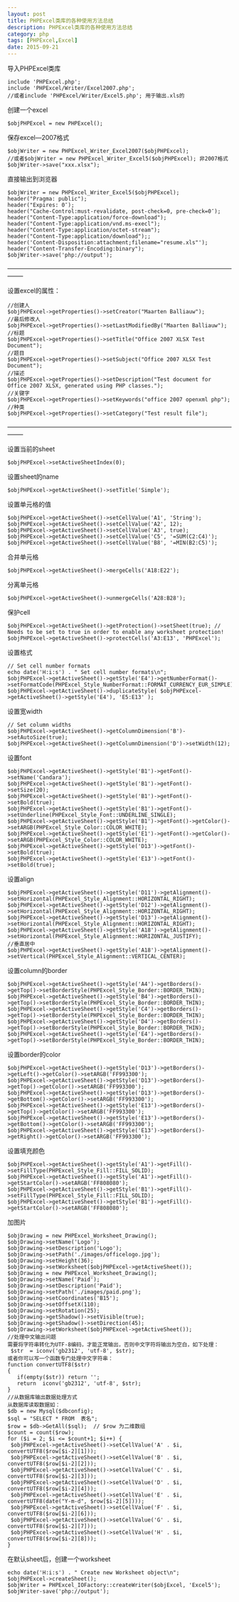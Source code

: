 ```yaml
---
layout: post
title: PHPExcel类库的各种使用方法总结
description: PHPExcel类库的各种使用方法总结
category: php
tags: [PHPExcel,Excel]
date: 2015-09-21
---
```


导入PHPExcel类库

    include 'PHPExcel.php';
    include 'PHPExcel/Writer/Excel2007.php';
    //或者include 'PHPExcel/Writer/Excel5.php'; 用于输出.xls的

<!-- more -->
创建一个excel

    $objPHPExcel = new PHPExcel();

保存excel—2007格式

    $objWriter = new PHPExcel_Writer_Excel2007($objPHPExcel);
    //或者$objWriter = new PHPExcel_Writer_Excel5($objPHPExcel); 非2007格式
    $objWriter->save("xxx.xlsx");

直接输出到浏览器

    $objWriter = new PHPExcel_Writer_Excel5($objPHPExcel);
    header("Pragma: public");
    header("Expires: 0″);
    header("Cache-Control:must-revalidate, post-check=0, pre-check=0″);
    header("Content-Type:application/force-download");
    header("Content-Type:application/vnd.ms-execl");
    header("Content-Type:application/octet-stream");
    header("Content-Type:application/download");;
    header('Content-Disposition:attachment;filename="resume.xls"');
    header("Content-Transfer-Encoding:binary");
    $objWriter->save('php://output');

——————————————————————————————————————–

设置excel的属性：

    //创建人
    $objPHPExcel->getProperties()->setCreator("Maarten Balliauw");
    //最后修改人
    $objPHPExcel->getProperties()->setLastModifiedBy("Maarten Balliauw");
    //标题
    $objPHPExcel->getProperties()->setTitle("Office 2007 XLSX Test Document");
    //题目
    $objPHPExcel->getProperties()->setSubject("Office 2007 XLSX Test Document");
    //描述
    $objPHPExcel->getProperties()->setDescription("Test document for Office 2007 XLSX, generated using PHP classes.");
    //关键字
    $objPHPExcel->getProperties()->setKeywords("office 2007 openxml php");
    //种类
    $objPHPExcel->getProperties()->setCategory("Test result file");

——————————————————————————————————————–

设置当前的sheet

    $objPHPExcel->setActiveSheetIndex(0);

设置sheet的name

    $objPHPExcel->getActiveSheet()->setTitle('Simple');

设置单元格的值

    $objPHPExcel->getActiveSheet()->setCellValue('A1', 'String');
    $objPHPExcel->getActiveSheet()->setCellValue('A2', 12);
    $objPHPExcel->getActiveSheet()->setCellValue('A3', true);
    $objPHPExcel->getActiveSheet()->setCellValue('C5', '=SUM(C2:C4)');
    $objPHPExcel->getActiveSheet()->setCellValue('B8', '=MIN(B2:C5)');

合并单元格

    $objPHPExcel->getActiveSheet()->mergeCells('A18:E22');

分离单元格

    $objPHPExcel->getActiveSheet()->unmergeCells('A28:B28');


保护cell

    $objPHPExcel->getActiveSheet()->getProtection()->setSheet(true); // Needs to be set to true in order to enable any worksheet protection!
    $objPHPExcel->getActiveSheet()->protectCells('A3:E13', 'PHPExcel');

设置格式

    // Set cell number formats
    echo date('H:i:s') . " Set cell number formats\n";
    $objPHPExcel->getActiveSheet()->getStyle('E4')->getNumberFormat()->setFormatCode(PHPExcel_Style_NumberFormat::FORMAT_CURRENCY_EUR_SIMPLE);
    $objPHPExcel->getActiveSheet()->duplicateStyle( $objPHPExcel->getActiveSheet()->getStyle('E4'), 'E5:E13' );

设置宽width

    // Set column widths
    $objPHPExcel->getActiveSheet()->getColumnDimension('B')->setAutoSize(true);
    $objPHPExcel->getActiveSheet()->getColumnDimension('D')->setWidth(12);

设置font

    $objPHPExcel->getActiveSheet()->getStyle('B1')->getFont()->setName('Candara');
    $objPHPExcel->getActiveSheet()->getStyle('B1')->getFont()->setSize(20);
    $objPHPExcel->getActiveSheet()->getStyle('B1')->getFont()->setBold(true);
    $objPHPExcel->getActiveSheet()->getStyle('B1')->getFont()->setUnderline(PHPExcel_Style_Font::UNDERLINE_SINGLE);
    $objPHPExcel->getActiveSheet()->getStyle('B1')->getFont()->getColor()->setARGB(PHPExcel_Style_Color::COLOR_WHITE);
    $objPHPExcel->getActiveSheet()->getStyle('E1')->getFont()->getColor()->setARGB(PHPExcel_Style_Color::COLOR_WHITE);
    $objPHPExcel->getActiveSheet()->getStyle('D13')->getFont()->setBold(true);
    $objPHPExcel->getActiveSheet()->getStyle('E13')->getFont()->setBold(true);

设置align

    $objPHPExcel->getActiveSheet()->getStyle('D11')->getAlignment()->setHorizontal(PHPExcel_Style_Alignment::HORIZONTAL_RIGHT);
    $objPHPExcel->getActiveSheet()->getStyle('D12')->getAlignment()->setHorizontal(PHPExcel_Style_Alignment::HORIZONTAL_RIGHT);
    $objPHPExcel->getActiveSheet()->getStyle('D13')->getAlignment()->setHorizontal(PHPExcel_Style_Alignment::HORIZONTAL_RIGHT);
    $objPHPExcel->getActiveSheet()->getStyle('A18')->getAlignment()->setHorizontal(PHPExcel_Style_Alignment::HORIZONTAL_JUSTIFY);
    //垂直居中
    $objPHPExcel->getActiveSheet()->getStyle('A18')->getAlignment()->setVertical(PHPExcel_Style_Alignment::VERTICAL_CENTER);

设置column的border

    $objPHPExcel->getActiveSheet()->getStyle('A4')->getBorders()->getTop()->setBorderStyle(PHPExcel_Style_Border::BORDER_THIN);
    $objPHPExcel->getActiveSheet()->getStyle('B4')->getBorders()->getTop()->setBorderStyle(PHPExcel_Style_Border::BORDER_THIN);
    $objPHPExcel->getActiveSheet()->getStyle('C4')->getBorders()->getTop()->setBorderStyle(PHPExcel_Style_Border::BORDER_THIN);
    $objPHPExcel->getActiveSheet()->getStyle('D4')->getBorders()->getTop()->setBorderStyle(PHPExcel_Style_Border::BORDER_THIN);
    $objPHPExcel->getActiveSheet()->getStyle('E4')->getBorders()->getTop()->setBorderStyle(PHPExcel_Style_Border::BORDER_THIN);

设置border的color

    $objPHPExcel->getActiveSheet()->getStyle('D13')->getBorders()->getLeft()->getColor()->setARGB('FF993300');
    $objPHPExcel->getActiveSheet()->getStyle('D13')->getBorders()->getTop()->getColor()->setARGB('FF993300');
    $objPHPExcel->getActiveSheet()->getStyle('D13')->getBorders()->getBottom()->getColor()->setARGB('FF993300');
    $objPHPExcel->getActiveSheet()->getStyle('E13')->getBorders()->getTop()->getColor()->setARGB('FF993300');
    $objPHPExcel->getActiveSheet()->getStyle('E13')->getBorders()->getBottom()->getColor()->setARGB('FF993300');
    $objPHPExcel->getActiveSheet()->getStyle('E13')->getBorders()->getRight()->getColor()->setARGB('FF993300');

设置填充颜色

    $objPHPExcel->getActiveSheet()->getStyle('A1')->getFill()->setFillType(PHPExcel_Style_Fill::FILL_SOLID);
    $objPHPExcel->getActiveSheet()->getStyle('A1')->getFill()->getStartColor()->setARGB('FF808080');
    $objPHPExcel->getActiveSheet()->getStyle('B1')->getFill()->setFillType(PHPExcel_Style_Fill::FILL_SOLID);
    $objPHPExcel->getActiveSheet()->getStyle('B1')->getFill()->getStartColor()->setARGB('FF808080');

加图片

    $objDrawing = new PHPExcel_Worksheet_Drawing();
    $objDrawing->setName('Logo');
    $objDrawing->setDescription('Logo');
    $objDrawing->setPath('./images/officelogo.jpg');
    $objDrawing->setHeight(36);
    $objDrawing->setWorksheet($objPHPExcel->getActiveSheet());
    $objDrawing = new PHPExcel_Worksheet_Drawing();
    $objDrawing->setName('Paid');
    $objDrawing->setDescription('Paid');
    $objDrawing->setPath('./images/paid.png');
    $objDrawing->setCoordinates('B15');
    $objDrawing->setOffsetX(110);
    $objDrawing->setRotation(25);
    $objDrawing->getShadow()->setVisible(true);
    $objDrawing->getShadow()->setDirection(45);
    $objDrawing->setWorksheet($objPHPExcel->getActiveSheet());
    //处理中文输出问题
    需要将字符串转化为UTF-8编码，才能正常输出，否则中文字符将输出为空白，如下处理：
     $str  = iconv('gb2312', 'utf-8', $str);
    或者你可以写一个函数专门处理中文字符串：
    function convertUTF8($str)
    {
       if(empty($str)) return '';
       return  iconv('gb2312', 'utf-8', $str);
    }
    //从数据库输出数据处理方式
    从数据库读取数据如：
    $db = new Mysql($dbconfig);
    $sql = "SELECT * FROM  表名";
    $row = $db->GetAll($sql);  // $row 为二维数组
    $count = count($row);
    for ($i = 2; $i <= $count+1; $i++) {
     $objPHPExcel->getActiveSheet()->setCellValue('A' . $i, convertUTF8($row[$i-2][1]));
     $objPHPExcel->getActiveSheet()->setCellValue('B' . $i, convertUTF8($row[$i-2][2]));
     $objPHPExcel->getActiveSheet()->setCellValue('C' . $i, convertUTF8($row[$i-2][3]));
     $objPHPExcel->getActiveSheet()->setCellValue('D' . $i, convertUTF8($row[$i-2][4]));
     $objPHPExcel->getActiveSheet()->setCellValue('E' . $i, convertUTF8(date("Y-m-d", $row[$i-2][5])));
     $objPHPExcel->getActiveSheet()->setCellValue('F' . $i, convertUTF8($row[$i-2][6]));
     $objPHPExcel->getActiveSheet()->setCellValue('G' . $i, convertUTF8($row[$i-2][7]));
     $objPHPExcel->getActiveSheet()->setCellValue('H' . $i, convertUTF8($row[$i-2][8]));
    }
 
在默认sheet后，创建一个worksheet

    echo date('H:i:s') . " Create new Worksheet object\n";
    $objPHPExcel->createSheet();
    $objWriter = PHPExcel_IOFactory::createWriter($objExcel, 'Excel5');
    $objWriter-save('php://output');